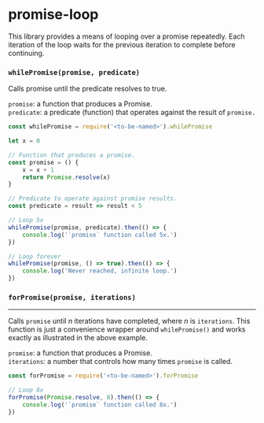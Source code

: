 promise-loop
============

This library provides a means of looping over a promise repeatedly. Each
iteration of the loop waits for the previous iteration to complete before
continuing.

### `whilePromise(promise, predicate)`
Calls promise until the predicate resolves to true.

`promise`: a function that produces a Promise.  
`predicate`: a predicate (function) that operates against the result of `promise.`

```js
const whilePromise = require('<to-be-named>').whilePromise

let x = 0

// Function that produces a promise.
const promise = () {
	x = x + 1
	return Promise.resolve(x)
}

// Predicate to operate against promise results.
const predicate = result => result < 5

// Loop 5x
whilePromise(promise, predicate).then(() => {
	console.log('`promise` function called 5x.')
})

// Loop forever
whilePromise(promise, () => true).then(() => {
	console.log('Never reached, infinite loop.')
})
```

### `forPromise(promise, iterations)`
---------------------------------
Calls `promise` until *n* iterations have completed, where *n* is `iterations`.
This function is just a convenience wrapper around `whilePromise()` and works
exactly as illustrated in the above example.

`promise`: a function that produces a Promise.  
`iterations`: a number that controls how many times `promise` is called.


```js
const forPromise = require('<to-be-named>').forPromise

// Loop 8x
forPromise(Promise.resolve, 8).then(() => {
	console.log('`promise` function called 8x.')
})
```
